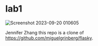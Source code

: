 # lab1
![Screenshot 2023-09-20 010605](https://github.com/jenniferzxm/lab1/assets/144472108/c080efad-a3d6-4780-82d0-bec728e33785)

Jennifer Zhang
this repo is a clone of
https://github.com/miguelgrinberg/flasky.
